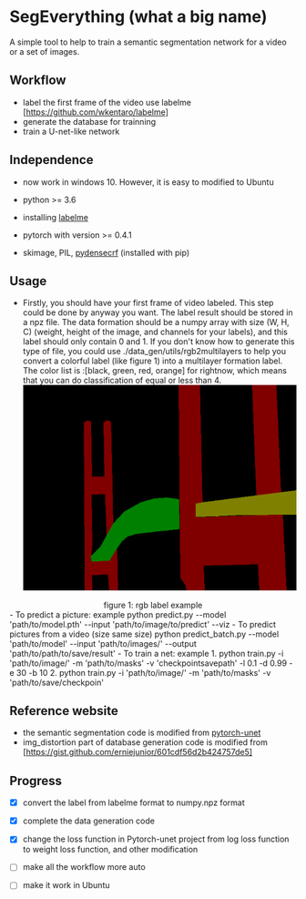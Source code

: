 # SegEverything (what a big name)
A simple tool to help to train a semantic segmentation network for a video or a set of images.



## Workflow
- label the first frame of the video use labelme [https://github.com/wkentaro/labelme]
- generate the database for trainning
- train a U-net-like network



## Independence

- now work in windows 10. However, it is easy to modified to Ubuntu

- python >= 3.6
- installing [labelme](<https://gist.github.com/erniejunior/601cdf56d2b424757de5>)

- pytorch with version >= 0.4.1

- skimage, PIL, [pydensecrf](https://github.com/lucasb-eyer/pydensecrf) (installed with pip)

## Usage
- Firstly, you should have your first frame of video labeled. This step could be done by anyway you want. The label result should be stored in a npz file. The data formation should be a numpy array with size (W, H, C) (weight, height of the image, and channels for your labels), and this label should only contain 0 and 1. If you don't know how to generate this type of file, you could use ./data_gen/utils/rgb2multilayers to help you convert a colorful label (like figure 1) into a multilayer formation label. The color list is :[black, green, red, orange] for rightnow, which means that you can do classification of equal or less than 4. 
![label-example](<https://github.com/ZhaoJinHA/SegEverything/blob/master/label_example.png>)
<center> figure 1: rgb label example </center>
- To predict a picture: example
 python predict.py --model 'path/to/model.pth' --input 'path/to/image/to/predict' --viz
- To predict pictures from a video (size same size)
 python predict_batch.py --model 'path/to/model' --input 'path/to/images/' --output 'path/to/path/to/save/result'
- To train a net: example
1. python train.py -i 'path/to/image/' -m 'path/to/masks' -v 'checkpointsavepath' -l 0.1 -d 0.99 -e 30 -b 10
2. python train.py -i 'path/to/image/' -m 'path/to/masks' -v 'path/to/save/checkpoin'



## Reference website

- the semantic segmentation code is modified from [pytorch-unet](https://github.com/milesial/Pytorch-UNet)
- img_distortion part of database generation code is modified from [https://gist.github.com/erniejunior/601cdf56d2b424757de5]



## Progress

- [x] convert the label from labelme format to numpy.npz format
- [x] complete the data generation code
- [x] change the loss function in Pytorch-unet project from log loss function to weight loss function, and other modification
- [ ] make all the workflow more auto
- [ ] make it work in Ubuntu




